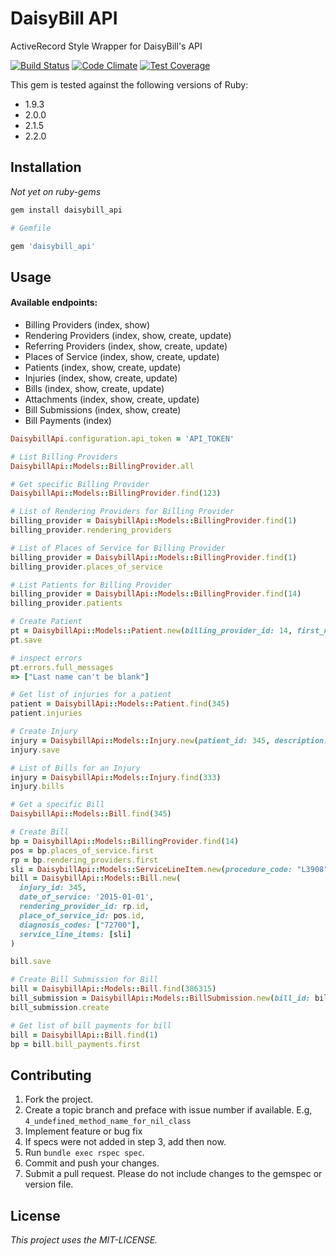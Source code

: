 # DaisyBill API
ActiveRecord Style Wrapper for DaisyBill's API

[![Build Status](https://semaphoreci.com/api/v1/projects/4e51c7d8-2ca3-4c3e-9172-ff2082309342/369271/shields_badge.svg)](https://semaphoreci.com/daisybill/daisybill_api)
[![Code Climate](https://codeclimate.com/repos/54ff0165e30ba055fa001c7f/badges/1cde64d9bdc572be43a9/gpa.svg)](https://codeclimate.com/repos/54ff0165e30ba055fa001c7f/feed)
[![Test Coverage](https://codeclimate.com/repos/54ff0165e30ba055fa001c7f/badges/1cde64d9bdc572be43a9/coverage.svg)](https://codeclimate.com/repos/54ff0165e30ba055fa001c7f/feed)

This gem is tested against the following versions of Ruby:
- 1.9.3
- 2.0.0
- 2.1.5
- 2.2.0

## Installation
*Not yet on ruby-gems*

```bash
gem install daisybill_api
```

```ruby
# Gemfile

gem 'daisybill_api'
```

## Usage
#### Available endpoints:
- Billing Providers (index, show)
- Rendering Providers (index, show, create, update)
- Referring Providers (index, show, create, update)
- Places of Service (index, show, create, update)
- Patients (index, show, create, update)
- Injuries (index, show, create, update)
- Bills (index, show, create, update)
- Attachments (index, show, create, update)
- Bill Submissions (index, show, create)
- Bill Payments (index)

```ruby
DaisybillApi.configuration.api_token = 'API_TOKEN'

# List Billing Providers
DaisybillApi::Models::BillingProvider.all

# Get specific Billing Provider
DaisybillApi::Models::BillingProvider.find(123)

# List of Rendering Providers for Billing Provider
billing_provider = DaisybillApi::Models::BillingProvider.find(1)
billing_provider.rendering_providers

# List of Places of Service for Billing Provider
billing_provider = DaisybillApi::Models::BillingProvider.find(1)
billing_provider.places_of_service

# List Patients for Billing Provider
billing_provider = DaisybillApi::Models::BillingProvider.find(14)
billing_provider.patients

# Create Patient
pt = DaisybillApi::Models::Patient.new(billing_provider_id: 14, first_name: "Johnny")
pt.save

# inspect errors
pt.errors.full_messages
=> ["Last name can't be blank"]

# Get list of injuries for a patient
patient = DaisybillApi::Models::Patient.find(345)
patient.injuries

# Create Injury
injury = DaisybillApi::Models::Injury.new(patient_id: 345, description: 'Broken Arm', claim_number: '1234567')
injury.save

# List of Bills for an Injury
injury = DaisybillApi::Models::Injury.find(333)
injury.bills

# Get a specific Bill
DaisybillApi::Models::Bill.find(345)

# Create Bill
bp = DaisybillApi::Models::BillingProvider.find(14)
pos = bp.places_of_service.first
rp = bp.rendering_providers.first
sli = DaisybillApi::Models::ServiceLineItem.new(procedure_code: "L3908", units: 1, diagnosis_code_1: "72700")
bill = DaisybillApi::Models::Bill.new(
  injury_id: 345,
  date_of_service: '2015-01-01',
  rendering_provider_id: rp.id,
  place_of_service_id: pos.id,
  diagnosis_codes: ["72700"],
  service_line_items: [sli]
)

bill.save

# Create Bill Submission for Bill
bill = DaisybillApi::Models::Bill.find(386315)
bill_submission = DaisybillApi::Models::BillSubmission.new(bill_id: bill.id)
bill_submission.create

# Get list of bill payments for bill
bill = DaisybillApi::Bill.find(1)
bp = bill.bill_payments.first
```

## Contributing
1. Fork the project.
2. Create a topic branch and preface with issue number if available. E.g, `4_undefined_method_name_for_nil_class`
3. Implement feature or bug fix
4. If specs were not added in step 3, add then now.
5. Run `bundle exec rspec spec`.
6. Commit and push your changes.
7. Submit a pull request. Please do not include changes to the gemspec or version file.

## License
*This project uses the MIT-LICENSE.*

